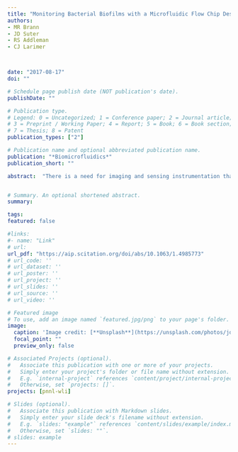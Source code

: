 ```yaml
---
title: "Monitoring Bacterial Biofilms with a Microfluidic Flow Chip Designed for Imaging with White-Light Interferometry"
authors:
- MR Brann 
- JD Suter
- RS Addleman
- CJ Larimer



date: "2017-08-17"
doi: ""

# Schedule page publish date (NOT publication's date).
publishDate: ""

# Publication type.
# Legend: 0 = Uncategorized; 1 = Conference paper; 2 = Journal article;
# 3 = Preprint / Working Paper; 4 = Report; 5 = Book; 6 = Book section;
# 7 = Thesis; 8 = Patent
publication_types: ["2"]

# Publication name and optional abbreviated publication name.
publication: "*Biomicrofluidics*"
publication_short: ""

abstract:  "There is a need for imaging and sensing instrumentation that can monitor transitions in a biofilm structure in order to better understand biofilm development and emergent properties such as anti-microbial resistance. Herein, we describe the design, manufacture, and use of a microfluidic flow cell to visualize the surface structure of bacterial biofilms with white-light interferometry (WLI). The novel imaging chip enabled the use of this non-disruptive imaging method for the capture of high resolution three-dimensional profile images of biofilm growth over time. The fine axial resolution (3 nm) and the wide field of view (>1 mm by 1 mm) enabled the detection of biofilm formation as early as 3 h after inoculation of the flow cell with a live bacterial culture (Pseudomonas fluorescens). WLI imaging facilitated the monitoring of the early stages of biofilm development and subtle variations in the structure of mature biofilms. Minimally-invasive imaging enabled the monitoring of biofilm structure with surface metrology metrics (e.g., surface roughness). The system was used to observe a transition in the biofilm structure that occurred in response to exposure to a common antiseptic. In the future, WLI and the biofilm imaging cell described herein may be used to test the effectiveness of biofilm-specific therapies to combat common diseases associated with biofilm formation such as cystic fibrosis and periodontitis."


# Summary. An optional shortened abstract.
summary:

tags:
featured: false

#links:
#- name: "Link"
# url: 
url_pdf: "https://aip.scitation.org/doi/abs/10.1063/1.4985773"
# url_code: ''
# url_dataset: ''
# url_poster: ''
# url_project: ''
# url_slides: ''
# url_source: ''
# url_video: ''

# Featured image
# To use, add an image named `featured.jpg/png` to your page's folder. 
image:
  caption: 'Image credit: [**Unsplash**](https://unsplash.com/photos/jdD8gXaTZsc)'
  focal_point: ""
  preview_only: false

# Associated Projects (optional).
#   Associate this publication with one or more of your projects.
#   Simply enter your project's folder or file name without extension.
#   E.g. `internal-project` references `content/project/internal-project/index.md`.
#   Otherwise, set `projects: []`.
projects: [pnnl-wli]

# Slides (optional).
#   Associate this publication with Markdown slides.
#   Simply enter your slide deck's filename without extension.
#   E.g. `slides: "example"` references `content/slides/example/index.md`.
#   Otherwise, set `slides: ""`.
# slides: example
---
```




